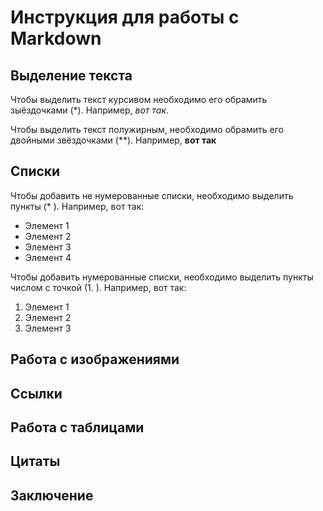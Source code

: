 # Инструкция для работы с Markdown

## Выделение текста

Чтобы выделить текст курсивом необходимо его обрамить зыёздочками (*). Например, *вот так*.

Чтобы выделить текст полужирным, необходимо обрамить его двойными звёздочками (**). Например, **вот так**

## Списки

Чтобы добавить не нумерованные списки, необходимо выделить пункты (* ). Например, вот так:
* Элемент 1
* Элемент 2
* Элемент 3
* Элемент 4

Чтобы добавить нумерованные списки, необходимо выделить пункты числом с точкой (1. ).
Например, вот так:
1. Элемент 1
2. Элемент 2
3. Элемент 3

## Работа с изображениями

## Ссылки

## Работа с таблицами

## Цитаты

## Заключение